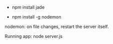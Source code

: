  - npm install jade
 
 - npm install -g nodemon
 
 nodemon: on file changes, restart the server itself.
 
 
 Running app: node server.js